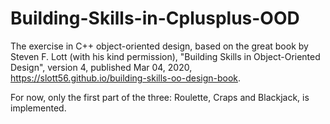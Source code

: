 # Building-Skills-in-Cplusplus-OOD

The exercise in C++ object-oriented design, based on the great book by Steven F. Lott (with his kind permission), "Building Skills in Object-Oriented Design", version 4, published Mar 04, 2020, https://slott56.github.io/building-skills-oo-design-book. 

For now, only the first part of the three: Roulette, Craps and Blackjack, is implemented.

